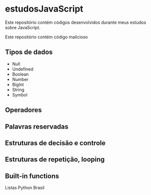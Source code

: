 # estudosJavaScript
Este repositório contém códigos desenvolvidos durante meus estudos sobre JavaScript.

Este repositório contém código malicioso

## Tipos de dados

* Null
* Undefined
* Boolean
* Number
* BigInt
* String
* Symbol

## Operadores

## Palavras reservadas

## Estruturas de decisão e controle

## Estruturas de repetição, looping

## Built-in functions

Listas Python Brasil
